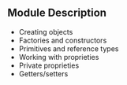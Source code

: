 ## Module Description
- Creating objects
- Factories and constructors
- Primitives and reference types
- Working with proprieties
- Private proprieties
- Getters/setters
